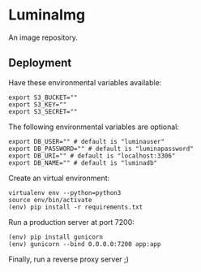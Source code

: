 # LuminaImg

An image repository.

## Deployment

Have these environmental variables available:
```
export S3_BUCKET=""
export S3_KEY=""
export S3_SECRET=""
```

The following environmental variables are optional:
```
export DB_USER="" # default is "luminauser"
export DB_PASSWORD="" # default is "luminapassword"
export DB_URI="" # default is "localhost:3306"
export DB_NAME="" # default is "luminadb"
```

Create an virtual environment:
```
virtualenv env --python=python3
source env/bin/activate
(env) pip install -r requirements.txt
```

Run a production server at port 7200:
```
(env) pip install gunicorn
(env) gunicorn --bind 0.0.0.0:7200 app:app
```

Finally, run a reverse proxy server ;)
